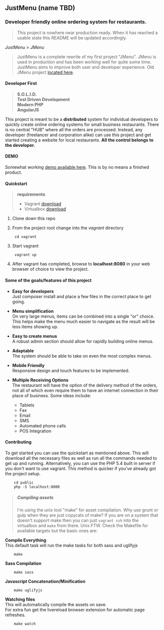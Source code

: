 ## JustMenu (name TBD)

### Developer friendly online ordering system for restaurants.

> This project is nowhere near production ready. When it has reached a usable state this
README will be updated accordingly.

_JustMenu_ > _JMenu_

> JustMenu is a complete rewrite of my first project "JMenu". JMenu is used in production and has been working
well for quite some time. JustMenu aims to improve both user and developer experience. Old JMenu project [located here](http://teenoapps.com/jmenu).

#### Developer First

> **S.O.L.I.D.**  
> **Test Driven Development**  
> **Modern PHP**  
> **AngularJS**

This project is meant to be a **distributed** system for individual developers to quickly create
online ordering systems for small business restaurants. There is no central "HUB" where all the orders are processed. Instead, any developer (freelancer and corporation alike) can use this project and get started creating a website for local restaurants. **All the control belongs to the developer.**

#### DEMO

Somewhat working [demo available here](http://jfortunato.github.io/JustMenu). This is by no means a finished product.

#### Quickstart
> **requirements**  
>
> * Vagrant [download](http://www.vagrantup.com/downloads.html)
> * Virtualbox [download](http://www.virtualbox.org/wiki/Downloads)

1. Clone down this repo
2. From the project root change into the _vagrant_ directory

        cd vagrant

3. Start vagrant

        vagrant up

4. After vagrant has completed, browse to **localhost:8080** in your web browser of choice to
   view the project.

#### Some of the goals/features of this project

* **Easy for developers**  
  Just composer install and place a few files in the correct place to get going.

* **Menu simplification**  
  On very large menus, items can be combined into a single "or" choice. This helps
  make the menu much easier to navigate as the result will be less items showing up.

* **Easy to create menus**  
  A robust admin section should allow for rapidly building online menus.

* **Adaptable**  
  The system should be able to take on even the most complex menus.

* **Mobile Friendly**  
  Responsive design and touch features to be implemented.

* **Multiple Receiving Options**  
  The restaurant will have the option of the delivery method of the orders, not all of which even require them to have an internet connection in their place of business.
  Some ideas include:
  * Tablets
  * Fax
  * Email
  * SMS
  * Automated phone calls
  * POS Integration

#### Contributing

To get started you can use the quickstart as mentioned above. This will download all the
necessary files as well as run all the commands needed to get up and running. Alternatively, you can use the PHP 5.4 built in server if you don't want to use vagrant. This method is quicker if you've already got the project setup.

        cd public
        php -S localhost:8000

> ##### Compiling assets
> I'm using the unix tool "make" for asset compilation. Why use grunt or gulp when they are just copycats of make? If you are on a system that doesn't support make then you can just `vagrant ssh` into the virtualbox and `make` from there. Unix FTW. Check the Makefile for available targets but the basic ones are:

**Compile Everything**  
This default task will run the make tasks for both sass and uglifyjs

        make

**Sass Compilation**

        make sass

**Javascript Concatenation/Minification**

        make uglifyjs

**Watching files**  
This will automatically compile the assets on save.  
For extra fun get the livereload browser extension for automatic page refreshes.

        make watch
